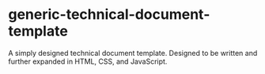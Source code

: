 # generic-technical-document-template
A simply designed technical document template. Designed to be written and further expanded in HTML, CSS, and JavaScript.
